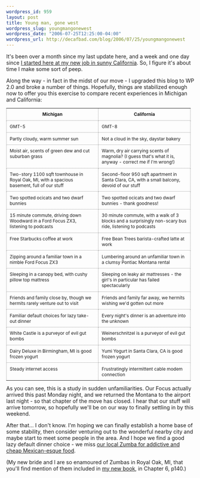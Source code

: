 ```yaml
--- 
wordpress_id: 959
layout: post
title: Young man, gone west
wordpress_slug: youngmangonewest
wordpress_date: "2006-07-25T12:25:00-04:00"
wordpress_url: http://decafbad.com/blog/2006/07/25/youngmangonewest
---
```

It's been over a month since my last update here, and a week and one day since <a href="http://blog.del.icio.us/blog/2006/07/hello_world.html">I started here at my new job in sunny California</a>.  So, I figure it's about time I make some sort of peep.

Along the way - in fact in the midst of our move - I upgraded this blog to WP 2.0 and broke a number of things.  Hopefully, things are stabilized enough now to offer you this exercise to compare recent experiences in Michigan and California:

<style type="text/css">   .comparecontrast { width: 98%; font-size: 0.85em;  } .comparecontrast tr th, .comparecontrast tr td { width: 50%; padding: 0.7em; border: 1px dotted #888; vertical-align: top }  </style>
<table class="comparecontrast">
<tr>
<th>Michigan</th>
<th>California</th>
</tr>
<tr>
<td>GMT-5</td>
<td>GMT-8</td>
</tr>
<tr>
<td>Partly cloudy, warm summer sun</td>
<td>Not a cloud in the sky, daystar bakery</td>
</tr>
<tr>
<td>Moist air, scents of green dew and cut suburban grass</td>
<td>Warm, dry air carrying scents of magnolia? (I guess that's what it is, anyway - correct me if I'm wrong!)</td>
</tr>
<tr>
<td>Two-story 1100 sqft townhouse in Royal Oak, MI, with a spacious basement, full of our stuff</td>
<td>Second-floor 950 sqft apartment in Santa Clara, CA, with a small balcony, devoid of our stuff</td>
</tr>
<tr>
<td>Two spotted ocicats and two dwarf bunnies</td>
<td>Two spotted ocicats and two dwarf bunnies - thank goodness!</td>
</tr>
<tr>
<td>15 minute commute, driving down Woodward in a Ford Focus ZX3, listening to podcasts</td>
<td>30 minute commute, with a walk of 3 blocks and a surprisingly non-scary bus ride, listening to podcasts</td>
</tr>
<tr>
<td>Free Starbucks coffee at work</td>
<td>Free Bean Trees barista-crafted latte at work</td>
</tr>
<tr>
<td>Zipping around a familiar town in a nimble Ford Focus ZX3</td>
<td>Lumbering around an unfamiliar town in a clumsy Pontiac Montana rental</td>
</tr>
<tr>
<td>Sleeping in a canopy bed, with cushy pillow top mattress</td>
<td>Sleeping on leaky air mattresses - the girl's in particular has failed spectacularly</td>
</tr>
<tr>
<td>Friends and family close by, though we hermits rarely venture out to visit</td>
<td>Friends and family far away, we hermits wishing we'd gotten out more</td>
</tr>
<tr>
<td>Familiar default choices for lazy take-out dinner</td>
<td>Every night's dinner is an adventure into the unknown</td>
</tr>
<tr>
<td>White Castle is a purveyor of evil gut bombs</td>
<td>Weinerschnitzel is a purveyor of evil gut bombs</td>
</tr>
<tr>
<td>Dairy Deluxe in Birmingham, MI is good frozen yogurt</td>
<td>Yumi Yogurt in Santa Clara, CA is good frozen yogurt</td>
</tr>
<tr>
<td>Steady internet access</td>
<td>Frustratingly intermittent cable modem connection</td>
</tr>
</table>
As you can see, this is a study in sudden unfamiliarities.  Our Focus actually arrived this past Monday night, and we returned the Montana to the airport last night - so that chapter of the move has closed.  I hear that our stuff will arrive tomorrow, so hopefully we'll be on our way to finally settling in by this weekend.

After that... I don't know.   I'm hoping we can finally establish a home base of some stability, then consider venturing out to the wonderful nearby city and maybe start to meet some people in the area.  And I hope we find a good lazy default dinner choice - we miss <a href="http://www.zumbagrille.com/index.html">our local Zumba for addictive and cheap Mexican-esque food</a>.

(My new bride and I are so enamoured of Zumbas in Royal Oak, MI, that you'll find mention of them included in <a href="http://www.amazon.com/exec/obidos/ASIN/0470037857/0xdecafbad01-20?creative=327641&camp=14573&adid=0MTPP0JW2JPAPHVJ3JW7&link_code=as1">my new book</a>, in Chapter 6, p140.)
